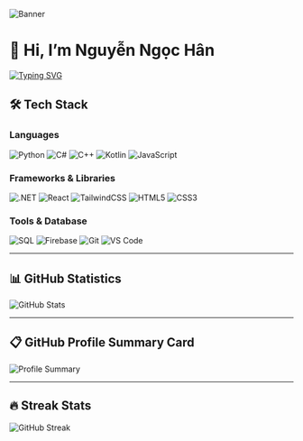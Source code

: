 <!-- Banner -->
![Banner](https://capsule-render.vercel.app/api?type=waving&color=0:6EE7B7,100:A855F7&height=200&section=header&text=Nguyen%20Ngoc%20Han&fontSize=40&fontColor=ffffff&animation=fadeIn&fontAlignY=35)

# 👋 Hi, I’m Nguyễn Ngọc Hân  

[![Typing SVG](https://readme-typing-svg.herokuapp.com?color=A855F7&lines=Always+learning;Software+Engineering+Student;Future+.NET+Fullstack+Developer;AI+%26+Computer+Vision+Enthusiast)](https://git.io/typing-svg)


## 🛠️ Tech Stack  

### Languages  
![Python](https://img.shields.io/badge/Python-3776AB?style=for-the-badge&logo=python&logoColor=white) 
![C#](https://img.shields.io/badge/C%23-239120?style=for-the-badge&logo=c-sharp&logoColor=white) 
![C++](https://img.shields.io/badge/C++-00599C?style=for-the-badge&logo=cplusplus&logoColor=white) 
![Kotlin](https://img.shields.io/badge/Kotlin-7F52FF?style=for-the-badge&logo=kotlin&logoColor=white) 
![JavaScript](https://img.shields.io/badge/JavaScript-F7DF1E?style=for-the-badge&logo=javascript&logoColor=black)  

### Frameworks & Libraries  
![.NET](https://img.shields.io/badge/.NET-512BD4?style=for-the-badge&logo=dotnet&logoColor=white) 
![React](https://img.shields.io/badge/React-20232A?style=for-the-badge&logo=react&logoColor=61DAFB) 
![TailwindCSS](https://img.shields.io/badge/Tailwind_CSS-38B2AC?style=for-the-badge&logo=tailwind-css&logoColor=white) 
![HTML5](https://img.shields.io/badge/HTML5-E34F26?style=for-the-badge&logo=html5&logoColor=white) 
![CSS3](https://img.shields.io/badge/CSS3-1572B6?style=for-the-badge&logo=css3&logoColor=white)  

### Tools & Database  
![SQL](https://img.shields.io/badge/SQL-003B57?style=for-the-badge&logo=mysql&logoColor=white) 
![Firebase](https://img.shields.io/badge/Firebase-FFCA28?style=for-the-badge&logo=firebase&logoColor=black) 
![Git](https://img.shields.io/badge/Git-F05032?style=for-the-badge&logo=git&logoColor=white) 
![VS Code](https://img.shields.io/badge/VS%20Code-007ACC?style=for-the-badge&logo=visual-studio-code&logoColor=white)  

---

## 📊 GitHub Statistics  

![GitHub Stats](https://github-readme-stats.vercel.app/api?username=Meranh05&show_icons=true&theme=tokyonight)  

---

## 📋 GitHub Profile Summary Card  

![Profile Summary](https://github-profile-summary-cards.vercel.app/api/cards/profile-details?username=Meranh05&theme=tokyonight)  

---

## 🔥 Streak Stats  

![GitHub Streak](https://github-readme-streak-stats.herokuapp.com/?user=Meranh05&theme=tokyonight)  
